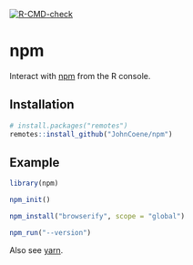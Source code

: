 <!-- badges: start -->
[![R-CMD-check](https://github.com/JohnCoene/npm/workflows/R-CMD-check/badge.svg)](https://github.com/JohnCoene/npm/actions)
<!-- badges: end -->

# npm

Interact with [npm](https://www.npmjs.com/) from the R console.

## Installation

``` r
# install.packages("remotes")
remotes::install_github("JohnCoene/npm")
```

## Example

``` r
library(npm)

npm_init()

npm_install("browserify", scope = "global")

npm_run("--version")
```

Also see [yarn](https://github.com/JohnCoene/yarn).
